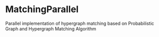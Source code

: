 MatchingParallel
================

Parallel implementation of hypergraph matching based on Probabilistic Graph and Hypergraph Matching Algorithm
